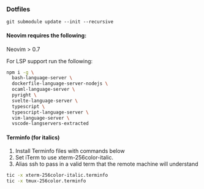 ### Dotfiles

```
git submodule update --init --recursive
```

#### Neovim requires the following:

Neovim > 0.7

For LSP support run the following:

```bash
npm i -g \
  bash-language-server \
  dockerfile-language-server-nodejs \
  ocaml-language-server \
  pyright \
  svelte-language-server \
  typescript \
  typescript-language-server \
  vim-language-server \
  vscode-langservers-extracted
```

#### Terminfo (for italics)

1. Install Terminfo files with commands below
2. Set iTerm to use xterm-256color-italic.
3. Alias ssh to pass in a valid term that the remote machine will understand

```bash
tic -x xterm-256color-italic.terminfo
tic -x tmux-256color.terminfo
```
